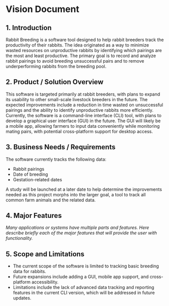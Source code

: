 # Vision Document


## 1. Introduction
Rabbit Breeding is a software tool designed to help rabbit breeders track the productivity of their rabbits. 
The idea originated as a way to minimize wasted resources on unproductive rabbits by identifying which pairings are the most and least productive. 
The primary goal is to record and analyze rabbit pairings to avoid breeding unsuccessful pairs and to remove underperforming rabbits from the breeding pool.

## 2. Product / Solution Overview
This software is targeted primarily at rabbit breeders, with plans to expand its usability to other small-scale livestock breeders in the future. 
The expected improvements include a reduction in time wasted on unsuccessful pairings and the ability to identify unproductive rabbits more efficiently. 
Currently, the software is a command-line interface (CLI) tool, with plans to develop a graphical user interface (GUI) in the future. 
The GUI will likely be a mobile app, allowing farmers to input data conveniently while monitoring mating pairs, with potential cross-platform support for desktop access.

## 3. Business Needs / Requirements
The software currently tracks the following data:
- Rabbit pairings
- Date of breeding
- Gestation-related dates 

A study will be launched at a later date to help determine the improvements needed as this project morphs into the larger goal, a tool to track all common farm animals and the related data.

## 4. Major Features
*Many applications or systems have multiple parts and features. Here describe briefly each of the major features that will provide the user with functionality.*

## 5. Scope and Limitations
- The current scope of the software is limited to tracking basic breeding data for rabbits. 
- Future expansions include adding a GUI, mobile app support, and cross-platform accessibility. 
- Limitations include the lack of advanced data tracking and reporting features in the current CLI version, which will be addressed in future updates.
